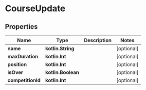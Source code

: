
# CourseUpdate

## Properties
| Name | Type | Description | Notes |
| ------------ | ------------- | ------------- | ------------- |
| **name** | **kotlin.String** |  |  [optional] |
| **maxDuration** | **kotlin.Int** |  |  [optional] |
| **position** | **kotlin.Int** |  |  [optional] |
| **isOver** | **kotlin.Boolean** |  |  [optional] |
| **competitionId** | **kotlin.Int** |  |  [optional] |



